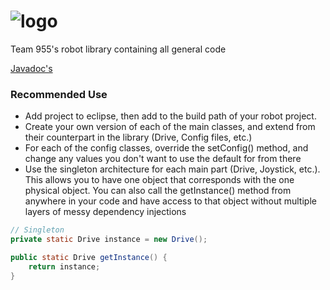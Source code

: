 ![logo](https://raw.githubusercontent.com/FRC-Team-955/Team955RobotLib/master/docs/logo.png)
=====
Team 955's robot library containing all general code

[Javadoc's](https://frc-team-955.github.io/Team955RobotLib/)

### Recommended Use

- Add project to eclipse, then add to the build path of your robot project.
- Create your own version of each of the main classes, and extend from their counterpart in the library (Drive, Config files, etc.)
- For each of the config classes, override the setConfig() method, and change any values you don't want to use the default for from there
- Use the singleton architecture for each main part (Drive, Joystick, etc.). This allows you to have one object that corresponds with the one physical object. You can also call the getInstance() method from anywhere in your code and have access to that object without multiple layers of messy dependency injections

```Java
// Singleton
private static Drive instance = new Drive();

public static Drive getInstance() {
	return instance;
}
```